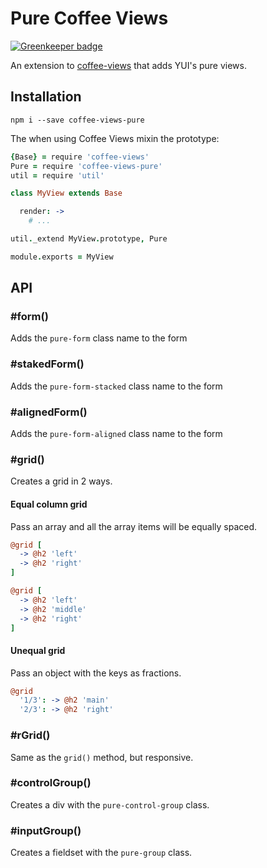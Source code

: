 Pure Coffee Views
=================

[![Greenkeeper badge](https://badges.greenkeeper.io/johngeorgewright/coffee-views-pure.svg)](https://greenkeeper.io/)

An extension to [coffee-views](https://github.com/johngeorgewright/coffee-views) that adds YUI's pure views.

Installation
------------

`npm i --save coffee-views-pure`

The when using Coffee Views mixin the prototype:

```coffee
{Base} = require 'coffee-views'
Pure = require 'coffee-views-pure'
util = require 'util'

class MyView extends Base

  render: ->
    # ...

util._extend MyView.prototype, Pure

module.exports = MyView
```

API
---

### #form()

Adds the `pure-form` class name to the form

### #stakedForm()

Adds the `pure-form-stacked` class name to the form

### #alignedForm()

Adds the `pure-form-aligned` class name to the form

### #grid()

Creates a grid in 2 ways.

#### Equal column grid

Pass an array and all the array items will be equally spaced.

```coffee
@grid [
  -> @h2 'left'
  -> @h2 'right'
]

@grid [
  -> @h2 'left'
  -> @h2 'middle'
  -> @h2 'right'
]
```

#### Unequal grid

Pass an object with the keys as fractions.

```coffee
@grid
  '1/3': -> @h2 'main'
  '2/3': -> @h2 'right'
```

### #rGrid()

Same as the `grid()` method, but responsive.

### #controlGroup()

Creates a div with the `pure-control-group` class.

### #inputGroup()

Creates a fieldset with the `pure-group` class.

